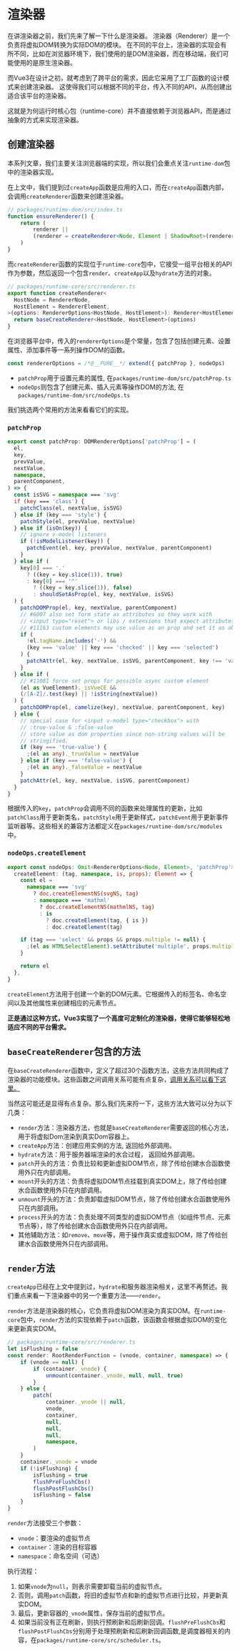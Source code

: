 # 渲染器

在讲渲染器之前，我们先来了解一下什么是渲染器。
渲染器（Renderer）是一个负责将虚拟DOM转换为实际DOM的模块。
在不同的平台上，渲染器的实现会有所不同，比如在浏览器环境下，我们使用的是DOM渲染器，而在移动端，我们可能使用的是原生渲染器。

而Vue3在设计之初，就考虑到了跨平台的需求，因此它采用了工厂函数的设计模式来创建渲染器。
这使得我们可以根据不同的平台，传入不同的API，从而创建出适合该平台的渲染器。

这就是为何运行时核心包（runtime-core）并不直接依赖于浏览器API，而是通过抽象的方式来实现渲染器。

## 创建渲染器

本系列文章，我们主要关注浏览器端的实现，所以我们会重点关注`runtime-dom`包中的渲染器实现。

在上文中，我们提到过`createApp`函数是应用的入口，而在`createApp`函数内部，会调用`createRenderer`函数来创建渲染器。


```ts
// packages/runtime-dom/src/index.ts
function ensureRenderer() {
    return (
        renderer ||
        (renderer = createRenderer<Node, Element | ShadowRoot>(rendererOptions))
    )
}
```

而`createRenderer`函数的实现位于`runtime-core`包中，它接受一组平台相关的API作为参数，然后返回一个包含`render`、`createApp`以及`hydrate`方法的对象。

```ts
// packages/runtime-core/src/renderer.ts
export function createRenderer<
  HostNode = RendererNode,
  HostElement = RendererElement,
>(options: RendererOptions<HostNode, HostElement>): Renderer<HostElement> {
  return baseCreateRenderer<HostNode, HostElement>(options)
}
```

在浏览器平台中，传入的`rendererOptions`是个常量，包含了包括创建元素、设置属性、添加事件等一系列操作DOM的函数。

```ts
const rendererOptions = /*@__PURE__*/ extend({ patchProp }, nodeOps)
```

- `patchProp`用于设置元素的属性, 在`packages/runtime-dom/src/patchProp.ts`
- `nodeOps`则包含了创建元素、插入元素等操作DOM的方法, 在`packages/runtime-dom/src/nodeOps.ts`

我们挑选两个常用的方法来看看它们的实现。

### `patchProp`

```ts
export const patchProp: DOMRendererOptions['patchProp'] = (
  el,
  key,
  prevValue,
  nextValue,
  namespace,
  parentComponent,
) => {
  const isSVG = namespace === 'svg'
  if (key === 'class') {
    patchClass(el, nextValue, isSVG)
  } else if (key === 'style') {
    patchStyle(el, prevValue, nextValue)
  } else if (isOn(key)) {
    // ignore v-model listeners
    if (!isModelListener(key)) {
      patchEvent(el, key, prevValue, nextValue, parentComponent)
    }
  } else if (
    key[0] === '.'
      ? ((key = key.slice(1)), true)
      : key[0] === '^'
        ? ((key = key.slice(1)), false)
        : shouldSetAsProp(el, key, nextValue, isSVG)
  ) {
    patchDOMProp(el, key, nextValue, parentComponent)
    // #6007 also set form state as attributes so they work with
    // <input type="reset"> or libs / extensions that expect attributes
    // #11163 custom elements may use value as an prop and set it as object
    if (
      !el.tagName.includes('-') &&
      (key === 'value' || key === 'checked' || key === 'selected')
    ) {
      patchAttr(el, key, nextValue, isSVG, parentComponent, key !== 'value')
    }
  } else if (
    // #11081 force set props for possible async custom element
    (el as VueElement)._isVueCE &&
    (/[A-Z]/.test(key) || !isString(nextValue))
  ) {
    patchDOMProp(el, camelize(key), nextValue, parentComponent, key)
  } else {
    // special case for <input v-model type="checkbox"> with
    // :true-value & :false-value
    // store value as dom properties since non-string values will be
    // stringified.
    if (key === 'true-value') {
      ;(el as any)._trueValue = nextValue
    } else if (key === 'false-value') {
      ;(el as any)._falseValue = nextValue
    }
    patchAttr(el, key, nextValue, isSVG, parentComponent)
  }
}
```

根据传入的`key`，`patchProp`会调用不同的函数来处理属性的更新，比如`patchClass`用于更新类名，`patchStyle`用于更新样式，`patchEvent`用于更新事件监听器等。这些相关的兼容方法都定义在`packages/runtime-dom/src/modules`中。

### `nodeOps.createElement`

```ts
export const nodeOps: Omit<RendererOptions<Node, Element>, 'patchProp'> = {
  createElement: (tag, namespace, is, props): Element => {
    const el =
      namespace === 'svg'
        ? doc.createElementNS(svgNS, tag)
        : namespace === 'mathml'
          ? doc.createElementNS(mathmlNS, tag)
          : is
            ? doc.createElement(tag, { is })
            : doc.createElement(tag)

    if (tag === 'select' && props && props.multiple != null) {
      ;(el as HTMLSelectElement).setAttribute('multiple', props.multiple)
    }

    return el
  },
}
```

`createElement`方法用于创建一个新的DOM元素。它根据传入的标签名、命名空间以及其他属性来创建相应的元素节点。

**正是通过这种方式，Vue3实现了一个高度可定制化的渲染器，使得它能够轻松地适应不同的平台需求。**

## `baseCreateRenderer`包含的方法

在`baseCreateRenderer`函数中，定义了超过30个函数方法，这些方法共同构成了渲染器的功能模块。这些函数之间调用关系可能有点复杂，[调用关系可以看下这里。](https://mdgqaylvhg.feishu.cn/docx/QyMQdFq46ox79pxawMGcReCVnnh?openbrd=1&doc_app_id=501&blockId=XosYdiTFzoaUnWx0yvjcQSianjg&blockType=whiteboard&blockToken=TZ6wwd422h5uh3bQjEIcKdkInSd#XosYdiTFzoaUnWx0yvjcQSianjg)

当然这可能还是显得有点复杂。那么我们先来捋一下，这些方法大致可以分为以下几类：

- `render`方法：渲染器方法，也就是`baseCreateRenderer`需要返回的核心方法，用于将虚拟Dom渲染到真实Dom容器上。
- `createApp`方法：创建应用实例的方法, 返回给外部调用。
- `hydrate`方法：用于服务器端渲染的水合过程， 返回给外部调用。
- `patch`开头的方法：负责比较和更新虚拟DOM节点，除了传给创建水合函数使用外只在内部调用。
- `mount`开头的方法：负责将虚拟DOM节点挂载到真实DOM上，除了传给创建水合函数使用外只在内部调用。
- `unmount`开头的方法：负责卸载虚拟DOM节点，除了传给创建水合函数使用外只在内部调用。
- `process`开头的方法：负责处理不同类型的虚拟DOM节点（如组件节点、元素节点等），除了传给创建水合函数使用外只在内部调用。
- 其他辅助方法：如`remove`、`move`等，用于操作真实或虚拟DOM，除了传给创建水合函数使用外只在内部调用。

## `render`方法

`createApp`已经在上文中提到过，`hydrate`和服务器渲染相关，这里不再赘述。我们重点来看一下渲染器中的另一个重要方法——`render`。

`render`方法是渲染器的核心，它负责将虚拟DOM渲染为真实DOM。在`runtime-core`包中，`render`方法的实现依赖于`patch`函数，该函数会根据虚拟DOM的变化来更新真实DOM。

```ts
// packages/runtime-core/src/renderer.ts
let isFlushing = false
const render: RootRenderFunction = (vnode, container, namespace) => {
    if (vnode == null) {
        if (container._vnode) {
            unmount(container._vnode, null, null, true)
        }
    } else {
        patch(
            container._vnode || null,
            vnode,
            container,
            null,
            null,
            null,
            namespace,
        )
    }
    container._vnode = vnode
    if (!isFlushing) {
        isFlushing = true
        flushPreFlushCbs()
        flushPostFlushCbs()
        isFlushing = false
    }
}
```

`render`方法接受三个参数：
- `vnode`：要渲染的虚拟节点
- `container`：渲染的目标容器
- `namespace`：命名空间（可选）

执行流程：
1. 如果`vnode`为`null`，则表示需要卸载当前的虚拟节点。
2. 否则，调用`patch`函数，将旧的虚拟节点和新的虚拟节点进行比较，并更新真实DOM。
3. 最后，更新容器的`_vnode`属性，保存当前的虚拟节点。
4. 如果当前没有正在刷新，则执行预刷新和后刷新回调。`flushPreFlushCbs`和`flushPostFlushCbs`分别用于处理预刷新和后刷新回调函数,是调度器相关的内容，在`packages/runtime-core/src/scheduler.ts`。


